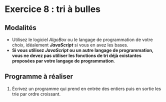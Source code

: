 # Exercice 8 : tri à bulles

## Modalités

- Utilisez le logiciel *AlgoBox* ou le langage de programmation de votre choix, idéalement ***JavaScript*** si vous en avez les bases.
- **Si vous utilisez *JavaScript* ou un autre langage de programmation, vous ne devez pas utiliser les fonctions de tri déjà existantes proposées par votre langage de programmation**.

## Programme à réaliser

1. Écrivez un programme qui prend en entrée des entiers puis en sortie les trie par ordre croissant.